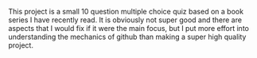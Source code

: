 This project is a small 10 question multiple choice quiz based on a book series I have recently read. It is obviously not super good and there are aspects that I would fix if it were the main focus, 
but I put more effort into understanding the mechanics of github than making a super high quality project.
